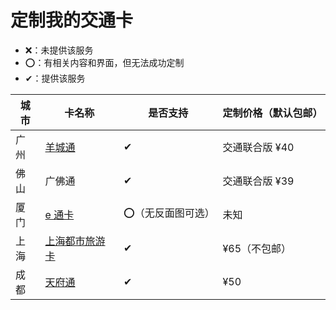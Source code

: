 # 定制我的交通卡

  - ❌：未提供该服务
  - ⭕：有相关内容和界面，但无法成功定制
  - ✔：提供该服务

|城市|卡名称|是否支持|定制价格（默认包邮）|
|----|----|----|---|
|广州|[羊城通](http://www.gzyct.com/)|✔|交通联合版 ¥40|
|佛山|广佛通|✔|交通联合版 ¥39|
|厦门|[e 通卡](http://www.xmecard.com/)|⭕（无反面图可选）|未知|
|上海|[上海都市旅游卡](http://www.sctcd.com)|✔|¥65（不包邮）|
|成都|[天府通](https://www.cdtft.cn)|✔|¥50|
